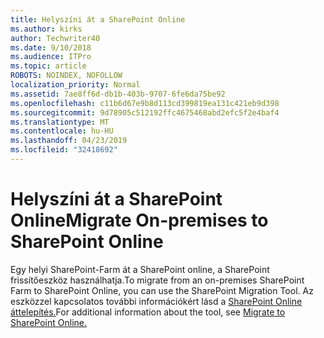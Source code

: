 ```yaml
---
title: Helyszíni át a SharePoint Online
ms.author: kirks
author: Techwriter40
ms.date: 9/10/2018
ms.audience: ITPro
ms.topic: article
ROBOTS: NOINDEX, NOFOLLOW
localization_priority: Normal
ms.assetid: 7ae8ff6d-db1b-403b-9707-6fe6da75be92
ms.openlocfilehash: c11b6d67e9b8d113cd399819ea131c421eb9d398
ms.sourcegitcommit: 9d78905c512192ffc4675468abd2efc5f2e4baf4
ms.translationtype: MT
ms.contentlocale: hu-HU
ms.lasthandoff: 04/23/2019
ms.locfileid: "32418692"
---
```

# <a name="migrate-on-premises-to-sharepoint-online"></a><span data-ttu-id="551ab-102">Helyszíni át a SharePoint Online</span><span class="sxs-lookup"><span data-stu-id="551ab-102">Migrate On-premises to SharePoint Online</span></span>

<span data-ttu-id="551ab-103">Egy helyi SharePoint-Farm át a SharePoint online, a SharePoint frissítőeszköz használhatja.</span><span class="sxs-lookup"><span data-stu-id="551ab-103">To migrate from an on-premises SharePoint Farm to SharePoint Online, you can use the SharePoint Migration Tool.</span></span> <span data-ttu-id="551ab-104">Az eszközzel kapcsolatos további információkért lásd a [SharePoint Online áttelepítés.](https://go.microsoft.com/fwlink/?linkid=2019574)</span><span class="sxs-lookup"><span data-stu-id="551ab-104">For additional information about the tool, see [Migrate to SharePoint Online.](https://go.microsoft.com/fwlink/?linkid=2019574)</span></span>
  

